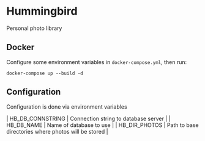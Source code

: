 # Hummingbird
Personal photo library

## Docker
Configure some environment variables in ```docker-compose.yml```, then run:

```docker-compose up --build -d```

## Configuration
Configuration is done via environment variables

| HB_DB_CONNSTRING | Connection string to database server |
| HB_DB_NAME | Name of database to use |
| HB_DIR_PHOTOS | Path to base directories where photos will be stored |